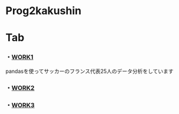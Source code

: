 # Prog2kakushin
# Tab
### ・[WORK1]
[WORK1]: https://github.com/Ksawaito/Prog2kakushin/blob/main/work1.ipynb 
  pandasを使ってサッカーのフランス代表25人のデータ分析をしています
### ・[WORK2]
[WORK2]: https://github.com/Ksawaito/Prog2kakushin/blob/main/work2.ipynb
### ・[WORK3]
[WORK3]: https://github.com/Ksawaito/Prog2kakushin/blob/main/work3.ipynb

